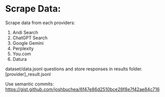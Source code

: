 # Scrape Data:

Scrape data from each providers: 

1. Andi Search
2. ChatGPT Search
3. Google Gemini
4. Perplexity 
5. You.com
6. Datura


dataset/data.jsonl questions and store responses in results folder. [provider]_result.jsonl


Use semantic commits: https://gist.github.com/joshbuchea/6f47e86d2510bce28f8e7f42ae84c716